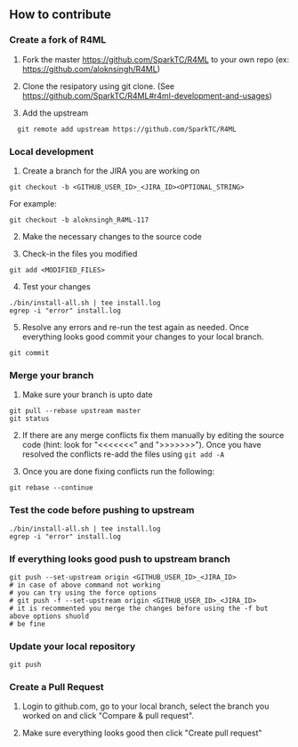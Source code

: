 ## How to contribute 

### Create a fork of R4ML

1) Fork the master https://github.com/SparkTC/R4ML to your own repo (ex: https://github.com/aloknsingh/R4ML)

2) Clone the resipatory using git clone. (See https://github.com/SparkTC/R4ML#r4ml-development-and-usages)

3) Add the upstream
  ```
    git remote add upstream https://github.com/SparkTC/R4ML
  ```
  
### Local development 

1) Create a branch for the JIRA you are working on
```
git checkout -b <GITHUB_USER_ID>_<JIRA_ID><OPTIONAL_STRING>
```
For example:
```
git checkout -b aloknsingh_R4ML-117
```
2) Make the necessary changes to the source code

3) Check-in the files you modified

  ```
  git add <MODIFIED_FILES>
  ```

4) Test your changes
  ```
  ./bin/install-all.sh | tee install.log
  egrep -i "error" install.log
  ```
5) Resolve any errors and re-run the test again as needed. Once everything looks good commit your changes to your local branch.
  ```
  git commit
  ```

### Merge your branch

1) Make sure your branch is upto date

```
git pull --rebase upstream master
git status
```

2) If there are any merge conflicts fix them manually by editing the source code (hint: look for "<<<<<<<" and ">>>>>>>"). Once you have resolved the conflicts re-add the files using `git add -A`

3) Once you are done fixing conflicts run the following:
```
git rebase --continue
```

### Test the code before pushing to upstream

```
./bin/install-all.sh | tee install.log
egrep -i "error" install.log
```

### If everything looks good push to upstream branch

```
git push --set-upstream origin <GITHUB_USER_ID>_<JIRA_ID>
# in case of above command not working
# you can try using the force options
# git push -f --set-upstream origin <GITHUB_USER_ID>_<JIRA_ID>
# it is recommented you merge the changes before using the -f but above options shuold
# be fine
```

### Update your local repository

```
git push
```

### Create a Pull Request
1) Login to github.com, go to your local branch, select the branch you worked on and click "Compare & pull request". 

2) Make sure everything looks good then click "Create pull request"


